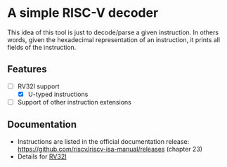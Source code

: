 # A simple RISC-V decoder

This idea of this tool is just to decode/parse a given instruction. In others words, given the hexadecimal representation of an instruction, it prints all fields of the instruction.

## Features

- [ ] RV32I support
  - [x] U-typed instructions
- [ ] Support of other instruction extensions

## Documentation

- Instructions are listed in the official documentation release: https://github.com/riscv/riscv-isa-manual/releases (chapter 23)
- Details for [RV32I](./rv32i.md)

